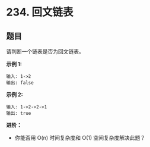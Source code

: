 # 234. 回文链表

## 题目

请判断一个链表是否为回文链表。

**示例 1:**
```
输入: 1->2
输出: false
```
**示例 2:**
```
输入: 1->2->2->1
输出: true
```
**进阶：**
- 你能否用 O(n) 时间复杂度和 O(1) 空间复杂度解决此题？